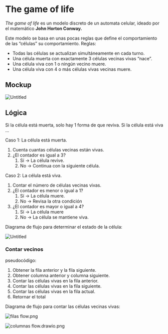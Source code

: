# The game of life

*The game of life* es un modelo discreto de un automata celular, ideado por el matemático **John Horton Conway.**

Este modelo se basa en unas pocas reglas que define el comportamiento de las “células” su comportamiento. Reglas:

- Todas las células se actualizan simultáneamente en cada turno.
- Una célula muerta con exactamente 3 células vecinas vivas “nace”.
- Una célula viva con 1 o ningún vecino muere.
- Una célula viva con 4 o más células vivas vecinas muere.

## Mockup

![Untitled](https://i.ibb.co/fNNQ846/Untitled.png)



## Lógica

Si la célula está muerta, solo hay 1 forma de que reviva. Si la célula está viva …

Caso 1: La célula está muerta.

1. Cuenta cuantas células vecinas están vivas.
2. ¿El contador es igual a 3?
    1. Sí → La célula revive.
    2. No → Continua con la siguiente célula.

Caso 2: La célula está viva.

1. Contar el número de células vecinas vivas.
2. ¿El contador es menor o igual a 1?
    1. Sí → La célula muere.
    2. No → Revisa la otra condición
3. ¿El contador es mayor o igual a 4?
    1. Sí → La célula muere
    2. No → La célula se mantiene viva.

Diagrama de flujo para determinar el estado de la célula:

![Untitled](https://i.ibb.co/jL3jNVJ/Diagrama-para-determinar-el-estado-de-la-celula.png)

### Contar vecinos

pseudocódigo:

1. Obtener la fila anterior y la fila siguiente.
2. Obtener columna anterior y columna siguiente.
3. Contar las células vivas en la fila anterior.
4. Contar las células vivas en la fila siguiente.
5. Contar las células vivas en la fila actual.
6. Retornar el total

Diagrama de flujo para contar las células vecinas vivas:

![filas flow.png](https://i.ibb.co/CtLSg3W/filas-flow-1.png)

![columnas flow.drawio.png](https://i.ibb.co/zb3Ymmv/columnas-flow-drawio-1.png)